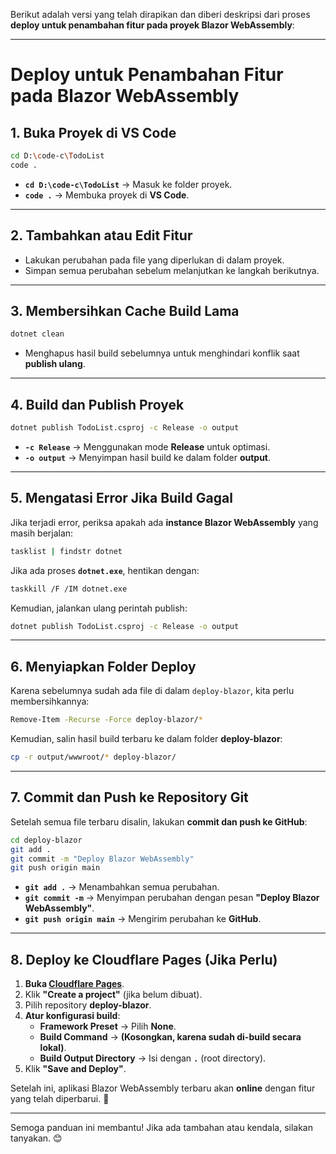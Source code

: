 Berikut adalah versi yang telah dirapikan dan diberi deskripsi dari proses **deploy untuk penambahan fitur pada proyek Blazor WebAssembly**:  

---

# **Deploy untuk Penambahan Fitur pada Blazor WebAssembly**  

## **1. Buka Proyek di VS Code**  
```sh
cd D:\code-c\TodoList
code .
```
- **`cd D:\code-c\TodoList`** → Masuk ke folder proyek.  
- **`code .`** → Membuka proyek di **VS Code**.  

---

## **2. Tambahkan atau Edit Fitur**  
- Lakukan perubahan pada file yang diperlukan di dalam proyek.  
- Simpan semua perubahan sebelum melanjutkan ke langkah berikutnya.  

---

## **3. Membersihkan Cache Build Lama**  
```sh
dotnet clean
```
- Menghapus hasil build sebelumnya untuk menghindari konflik saat **publish ulang**.  

---

## **4. Build dan Publish Proyek**  
```sh
dotnet publish TodoList.csproj -c Release -o output
```
- **`-c Release`** → Menggunakan mode **Release** untuk optimasi.  
- **`-o output`** → Menyimpan hasil build ke dalam folder **output**.  

---

## **5. Mengatasi Error Jika Build Gagal**  
Jika terjadi error, periksa apakah ada **instance Blazor WebAssembly** yang masih berjalan:  

```sh
tasklist | findstr dotnet
```
Jika ada proses **`dotnet.exe`**, hentikan dengan:  

```sh
taskkill /F /IM dotnet.exe
```
Kemudian, jalankan ulang perintah publish:  

```sh
dotnet publish TodoList.csproj -c Release -o output
```

---

## **6. Menyiapkan Folder Deploy**  
Karena sebelumnya sudah ada file di dalam `deploy-blazor`, kita perlu membersihkannya:  

```sh
Remove-Item -Recurse -Force deploy-blazor/*
```
Kemudian, salin hasil build terbaru ke dalam folder **deploy-blazor**:  

```sh
cp -r output/wwwroot/* deploy-blazor/
```

---

## **7. Commit dan Push ke Repository Git**  
Setelah semua file terbaru disalin, lakukan **commit dan push ke GitHub**:  

```sh
cd deploy-blazor
git add .
git commit -m "Deploy Blazor WebAssembly"
git push origin main
```
- **`git add .`** → Menambahkan semua perubahan.  
- **`git commit -m`** → Menyimpan perubahan dengan pesan **"Deploy Blazor WebAssembly"**.  
- **`git push origin main`** → Mengirim perubahan ke **GitHub**.  

---

## **8. Deploy ke Cloudflare Pages (Jika Perlu)**  
1. **Buka [Cloudflare Pages](https://pages.cloudflare.com/)**.  
2. Klik **"Create a project"** (jika belum dibuat).  
3. Pilih repository **deploy-blazor**.  
4. **Atur konfigurasi build**:  
   - **Framework Preset** → Pilih **None**.  
   - **Build Command** → **(Kosongkan, karena sudah di-build secara lokal)**.  
   - **Build Output Directory** → Isi dengan **`.`** (root directory).  
5. Klik **"Save and Deploy"**.  

Setelah ini, aplikasi Blazor WebAssembly terbaru akan **online** dengan fitur yang telah diperbarui. 🚀  

---

Semoga panduan ini membantu! Jika ada tambahan atau kendala, silakan tanyakan. 😊
